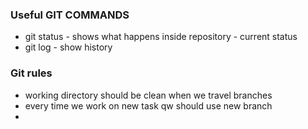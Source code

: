 ### Useful GIT COMMANDS

* git status - shows what happens inside repository - current status
* git log - show history

### Git rules
* working directory should be clean when we travel branches
* every time we work on new task qw should use new branch
* 